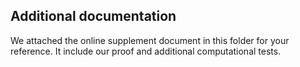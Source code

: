 ## Additional documentation

We attached the online supplement document in this folder for your reference. It include our proof and additional computational tests.